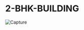 # 2-BHK-BUILDING

![Capture](https://user-images.githubusercontent.com/60284448/73117945-45058500-3f73-11ea-856b-7494c181263c.PNG)
